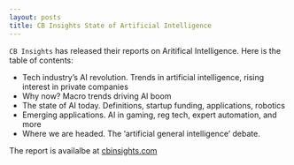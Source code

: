```yaml
---
layout: posts
title: CB Insights State of Artificial Intelligence
---
```


`CB Insights` has released their reports on Aritifical Intelligence. Here is the table of contents:

  - Tech industry’s AI revolution. Trends in artificial intelligence, rising interest in private companies
  - Why now? Macro trends driving AI boom
  - The state of AI today. Definitions, startup funding, applications, robotics
  - Emerging applications. AI in gaming, reg tech, expert automation, and more
  - Where we are headed. The ‘artificial general intelligence’ debate.
  
The report is availalbe at [cbinsights.com](https://www.cbinsights.com/reports/CB-Insights_State-of-AI-Report.pdf?utm_campaign=Report%20-%20Content%20Emails&utm_source=hs_automation&utm_medium=email&utm_content=49923990&_hsenc=p2ANqtz-8idold7nRf8cMMzy7vpZf9E-2i5mJysUlx4ahNiWx8xhBJ1ljcb6zDB7bY7IXELiaLtOSU66Q5EeqJuU8V44gonLUqjA&_hsmi=49923990)
